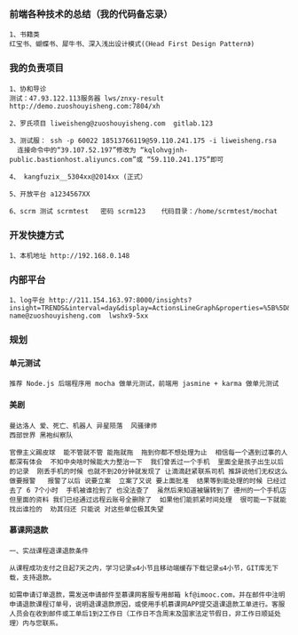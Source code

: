### 前端各种技术的总结（我的代码备忘录）
    1、书籍类
    红宝书、蝴蝶书、犀牛书、深入浅出设计模式(《Head First Design Pattern》)

### 我的负责项目

    1、协和导诊
    测试：47.93.122.113服务器 lws/znxy-result http://demo.zuoshouyisheng.com:7804/xh

    2、罗氏项目 liweisheng@zuoshouyisheng.com  gitlab.123

    3、测试服： ssh -p 60022 18513766119@59.110.241.175 -i liweisheng.rsa
      连接命令中的“39.107.52.197”修改为 “kqlohvgjnh-public.bastionhost.aliyuncs.com”或 “59.110.241.175”即可

    4、 kangfuzix__5304xx@2014xx (正式）

    5、开放平台 a1234567XX

    6、scrm 测试 scrmtest   密码 scrm123    代码目录：/home/scrmtest/mochat

### 开发快捷方式
    1、本机地址 http://192.168.0.148

### 内部平台
    1、log平台 http://211.154.163.97:8000/insights?insight=TRENDS&interval=day&display=ActionsLineGraph&properties=%5B%5D&filter_test_accounts=false
    name@zuoshouyisheng.com  lwshx9-5xx


### 规划

#### 单元测试
    推荐 Node.js 后端程序用 mocha 做单元测试，前端用 jasmine + karma 做单元测试

#### 美剧
    曼达洛人 爱、死亡、机器人 异星陨落  风骚律师
    西部世界 黑袍纠察队

    官僚主义踢皮球  能不管就不管 能拖就拖  拖到你都不想处理为止  相信每一个遇到过事的人 都深有体会  不知中央啥时候能大力整治一下  我们曾丢过一个手机  里面全是孩子出生以后的记录  刚丢手机的时候 也就不到20分钟就发现了 让滴滴赶紧联系司机 推辞说他们无权这么做要报警   报警了以后 说要立案  立案了又说 要上面批准  结果等到能处理的时候 已经过去了 6 7个小时  手机被谁捡到了 也没法查了  虽然后来知道被辗转到了 德州的一个手机店 但里面的资料 我们已经通过远程云账号全删除了  如果他们能抓紧时间处理  很可能一下就能找出谁捡的  劝其归还 只能说 对这些单位极其失望

#### 慕课网退款

    一、实战课程退课退款条件

    从课程成功支付之日起7天之内，学习记录≤4小节且移动端缓存下载记录≤4小节，GIT库无下载，支持退款。

    如需申请订单退款，需发送申请邮件至慕课网客服专用邮箱 kf@imooc.com，并在邮件中注明申请退款课程订单号，说明退课退款原因，或使用手机慕课网APP提交退课退款工单进行。客服人员会在收到邮件或工单后1到2工作日（工作日不含周末及国家法定节假日，非工作日顺延处理）内与您联系。